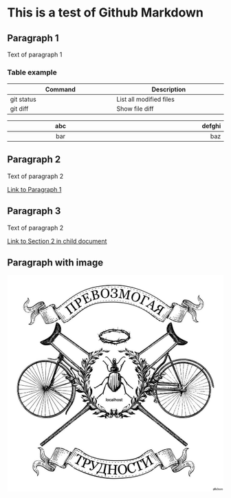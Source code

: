 # This is a test of Github Markdown

## Paragraph 1

Text of paragraph 1


### Table example

| Command | Description |
| ---- | --- |
| git status | List all modified files |
| git diff | Show file diff |

<style>
table th:first-of-type {
    width: 10%;
}
table th:nth-of-type(2) {
    width: 10%;
}
table th:nth-of-type(3) {
    width: 50%;
}
table th:nth-of-type(4) {
    width: 30%;
}
</style>

| abc | defghi |
:-: | -----------:
bar | baz

## Paragraph 2

Text of paragraph 2

[Link to Paragraph 1](#paragraph-1)


## Paragraph 3

Text of paragraph 2

[Link to Section 2 in child document](child.md/#section-2)


## Paragraph with image


![Some image](img/test.jpg)

